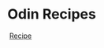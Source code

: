 <html>
  <body> 
<h1>Odin Recipes </h1>
    <img scr"images.jpg">
<a href ="https://github.com/Mortal5631/recipes.git"> Recipe</a>
<img scr="images.jpeg">
  </body>
  </html>
